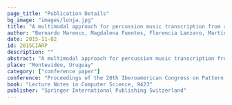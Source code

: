 ```yaml
---
page_title: "Publication Details"
bg_image: "images/lonja.jpg" 
title: "A multimodal approach for percussion music transcription from audio and video"  
author: "Bernardo Marenco, Magdalena Fuentes, Florencia Lanzaro, Martín Rocamora, and Alvaro Gómez."  
date: 2015-11-02   
id: 2015CIARP
description: ""
abstract: "A multimodal approach for percussion music transcription from audio and video recordings is proposed in this work. It is part of an ongoing research effort for the development of tools for computer-aided analysis of Candombe drumming, a popular afro-rooted rhythm from Uruguay. Several signal processing techniques are applied to automatically extract meaningful information from each source. This involves detecting certain relevant objects in the scene from the video stream. The location of events is obtained from the audio signal and this information is used to drive the processing of both modalities. Then, the detected events are classified by combining the information from each source in a feature-level fusion scheme. The experiments conducted yield promising results that show the advantages of the proposed method."  
place: "Montevideo, Uruguay"  
category: ["conference paper"] 
conference: "Proceedings of the 20th Iberoamerican Congress on Pattern Recognition"  
book: "Lecture Notes in Computer Science, 9423"  
publisher: "Springer International Publishing Switzerland" 
---
```

